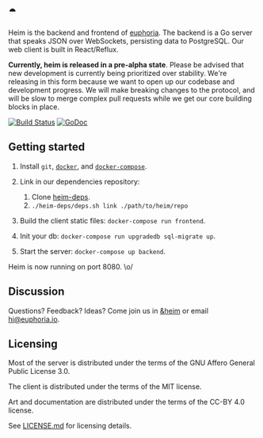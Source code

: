 # ◓

Heim is the backend and frontend of [euphoria](https://euphoria.io). The
backend is a Go server that speaks JSON over WebSockets, persisting data to
PostgreSQL. Our web client is built in React/Reflux.

**Currently, heim is released in a pre-alpha state**. Please be advised that
new development is currently being prioritized over stability. We're releasing
in this form because we want to open up our codebase and development progress.
We will make breaking changes to the protocol, and will be slow to merge
complex pull requests while we get our core building blocks in place.

[![Build Status](https://travis-ci.org/euphoria-io/heim.svg?branch=master)](https://travis-ci.org/euphoria-io/heim)
[![GoDoc](https://godoc.org/euphoria.io/heim/backend?status.svg)](https://godoc.org/euphoria.io/heim)

## Getting started

1. Install `git`, [`docker`](https://docs.docker.com/installation/), and
   [`docker-compose`](https://docs.docker.com/compose/install/).

2. Link in our dependencies repository:
    1. Clone [heim-deps](https://github.com/euphoria-io/heim-deps).
    2. `./heim-deps/deps.sh link ./path/to/heim/repo`

3. Build the client static files: `docker-compose run frontend`.

4. Init your db: `docker-compose run upgradedb sql-migrate up`.

5. Start the server: `docker-compose up backend`.

Heim is now running on port 8080. \o/

## Discussion

Questions? Feedback? Ideas? Come join us in
[&heim](https://euphoria.io/room/heim) or email hi@euphoria.io.

## Licensing

Most of the server is distributed under the terms of the GNU Affero General Public License 3.0.

The client is distributed under the terms of the MIT license.

Art and documentation are distributed under the terms of the CC-BY 4.0 license.

See [LICENSE.md](LICENSE.md) for licensing details.

